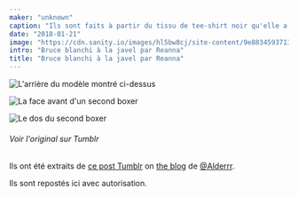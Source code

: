 ```yaml
---
maker: "unknown"
caption: "Ils sont faits à partir du tissu de tee-shirt noir qu'elle a blanchi elle-même, en utilisant des plantes désertiques pour le design."
date: "2018-01-21"
image: "https://cdn.sanity.io/images/hl5bw8cj/site-content/9e8834593713a2a6e4903d53e789b430449f947a-1280x960.jpg"
intro: "Bruce blanchi à la javel par Reanna"
title: "Bruce blanchi à la javel par Reanna"
---
```


![L'arrière du modèle montré ci-dessus](https://posts.freesewing.org/uploads/bleach_dyed_bruce_1_back_c91de98a99.jpg "L'arrière du modèle montré ci-dessus")

![La face avant d'un second boxer](https://posts.freesewing.org/uploads/bleach_dyed_bruce_2_front_d9e26ac24b.jpg "La face avant d'un second boxer")

![Le dos du second boxer](https://posts.freesewing.org/uploads/bleach_dyed_bruce_2_back_f97d0b323f.jpg "Le dos du second boxer")

<Note>

###### Voir l'original sur Tumblr
Ils ont été extraits de [ce post Tumblr](http://alderrr.tumblr.com/post/168948306776/christmas-crafting-2-pairs-of-mens-underwear)
on [the blog](http://alderrr.tumblr.com/) de [@Alderrr](/users/Alderrr).

Ils sont repostés ici avec autorisation.

</Note>

